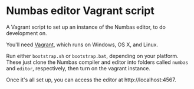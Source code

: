 Numbas editor Vagrant script
==============

A Vagrant script to set up an instance of the Numbas editor, to do development on.

You'll need [Vagrant](http://www.vagrantup.com/), which runs on Windows, OS X, and Linux.

Run either `bootstrap.sh` or `bootstrap.bat`, depending on your platform. These just clone the Numbas compiler and editor into folders called `numbas` and `editor`, respectively, then turn on the vagrant instance.

Once it's all set up, you can access the editor at http://localhost:4567.
